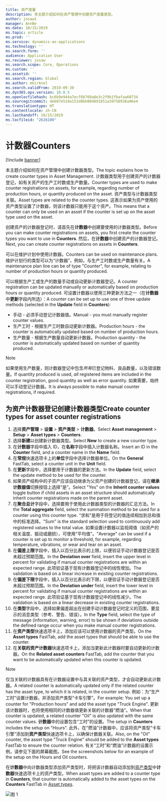```yaml
---
title: 资产度量
description: 本主题介绍如何在资产管理中创建资产度量类型。
author: josaw1
manager: AnnBe
ms.date: 10/15/2019
ms.topic: article
ms.prod: ''
ms.service: dynamics-ax-applications
ms.technology: ''
ms.search.form: ''
audience: Application User
ms.reviewer: josaw
ms.search.scope: Core, Operations
ms.custom: ''
ms.assetid: ''
ms.search.region: Global
ms.author: mkirknel
ms.search.validFrom: 2019-09-30
ms.dyn365.ops.version: 10.0.5
ms.openlocfilehash: bc6b9e944a7ecf6b769a8e3c2f9b1fbafaa60734
ms.sourcegitcommit: deb87e518a151d8bb084891851a39758938a96e4
ms.translationtype: HT
ms.contentlocale: zh-CN
ms.lasthandoff: 10/15/2019
ms.locfileid: "2626100"
---
```

# <a name="counters"></a><span data-ttu-id="30b7a-103">计数器</span><span class="sxs-lookup"><span data-stu-id="30b7a-103">Counters</span></span>

[!include [banner](../../includes/banner.md)]

<span data-ttu-id="30b7a-104">本主题介绍如何在资产管理中创建计数器类型。</span><span class="sxs-lookup"><span data-stu-id="30b7a-104">The topic explains how to create counter types in Asset Management.</span></span> <span data-ttu-id="30b7a-105">计数器类型用于创建资产的计数器登记，如有关资产的生产工时数或生产数量。</span><span class="sxs-lookup"><span data-stu-id="30b7a-105">Counter types are used to make counter registrations on assets, for example, regarding number of production hours, or quantity produced on the asset.</span></span> <span data-ttu-id="30b7a-106">资产类型与计数器类型关联。</span><span class="sxs-lookup"><span data-stu-id="30b7a-106">Asset types are related to the counter types.</span></span> <span data-ttu-id="30b7a-107">这表示如果为资产使用的资产类型设置了计数器，则该计数器只能用于这个资产。</span><span class="sxs-lookup"><span data-stu-id="30b7a-107">This means that a counter can only be used on an asset if the counter is set up on the asset type used on the asset.</span></span>

<span data-ttu-id="30b7a-108">创建资产的计数器登记时，请首先在**计数器**中创建要使用的计数器类型。</span><span class="sxs-lookup"><span data-stu-id="30b7a-108">Before you can make counter registrations on assets, you first create the counter types you want to use in **Counters**.</span></span> <span data-ttu-id="30b7a-109">然后，在**计数器**中创建资产的计数器登记。</span><span class="sxs-lookup"><span data-stu-id="30b7a-109">Next, you can create counter registrations on assets in **Counters**.</span></span> 

<span data-ttu-id="30b7a-110">可以在维护计划中使用计数器。</span><span class="sxs-lookup"><span data-stu-id="30b7a-110">Counters can be used on maintenance plans.</span></span> <span data-ttu-id="30b7a-111">维护计划行的类型可以为“计数器”，例如，与生产工时数或生产数量有关。</span><span class="sxs-lookup"><span data-stu-id="30b7a-111">A maintenance plan line can be of type "Counter", for example, relating to number of production hours or quantity produced.</span></span> 

<span data-ttu-id="30b7a-112">可以根据生产工或生产的数量手动或自动更新计数器登记。</span><span class="sxs-lookup"><span data-stu-id="30b7a-112">A counter registration can be updated manually or automatically based on production hours or quantity produced.</span></span> <span data-ttu-id="30b7a-113">可设置计数器以使用三种更新方法之一（在**计数器**中**更新**字段内所选）：</span><span class="sxs-lookup"><span data-stu-id="30b7a-113">A counter can be set up to use one of three update methods (selected in the **Update** field in **Counters**):</span></span>
  
- <span data-ttu-id="30b7a-114">手动 - 必须手动登记计数器值。</span><span class="sxs-lookup"><span data-stu-id="30b7a-114">Manual - you must manually register counter values.</span></span>  
- <span data-ttu-id="30b7a-115">生产工时 - 根据生产工时数自动更新计数器。</span><span class="sxs-lookup"><span data-stu-id="30b7a-115">Production hours - the counter is automatically updated based on number of production hours.</span></span>  
- <span data-ttu-id="30b7a-116">生产数量 - 根据生产数量自动更新计数器。</span><span class="sxs-lookup"><span data-stu-id="30b7a-116">Production quantity - the counter is automatically updated based on number of quantity produced.</span></span>  

>[!NOTE]
><span data-ttu-id="30b7a-117">如果使用生产数量，则计数器登记中包含*所有*已登记物料、良品数量，以及错误数量。</span><span class="sxs-lookup"><span data-stu-id="30b7a-117">If quantity produced is used, *all* registered items are included in the counter registration, good quantity as well as error quantity.</span></span> <span data-ttu-id="30b7a-118">如果需要，始终可以手动登记计数器。</span><span class="sxs-lookup"><span data-stu-id="30b7a-118">It is always possible to make manual counter registrations, if required.</span></span>

## <a name="create-counter-types-for-asset-counter-registrations"></a><span data-ttu-id="30b7a-119">为资产计数器登记创建计数器类型</span><span class="sxs-lookup"><span data-stu-id="30b7a-119">Create counter types for asset counter registrations</span></span>

1. <span data-ttu-id="30b7a-120">选择**资产管理** > **设置** > **资产类型** > **计数器**。</span><span class="sxs-lookup"><span data-stu-id="30b7a-120">Select **Asset management** > **Setup** > **Asset types** > **Counters**.</span></span>
2. <span data-ttu-id="30b7a-121">选择**新建**以创建新计数器类型。</span><span class="sxs-lookup"><span data-stu-id="30b7a-121">Select **New** to create a new counter type.</span></span>
3. <span data-ttu-id="30b7a-122">在**计数器**字段中插入 ID，在**名称**字段中插入计数器名称。</span><span class="sxs-lookup"><span data-stu-id="30b7a-122">Insert an ID in the **Counter** field, and a counter name in the **Name** field.</span></span>
4. <span data-ttu-id="30b7a-123">在**常规**快速选项卡上的**单位**字段中选择计数器单位。</span><span class="sxs-lookup"><span data-stu-id="30b7a-123">On the **General** FastTab, select a counter unit in the **Unit** field.</span></span>
5. <span data-ttu-id="30b7a-124">在**更新**字段中，选择要用于计数器的更新方法。</span><span class="sxs-lookup"><span data-stu-id="30b7a-124">In the **Update** field, select the update method to be used for the counter.</span></span>
6. <span data-ttu-id="30b7a-125">如果资产结构中的子资产应该自动继承为父资产创建的计数器登记，请在**继承计数器值**切换按钮上选择“是”。</span><span class="sxs-lookup"><span data-stu-id="30b7a-125">Select "Yes" on the **Inherit counter values** toggle button if child assets in an asset structure should automatically inherit counter registrations made on the parent asset.</span></span>
7. <span data-ttu-id="30b7a-126">在**聚合总计**字段中，选择要用于使用此计数器类型的计数器的汇总方法。</span><span class="sxs-lookup"><span data-stu-id="30b7a-126">In the **Total aggregate** field, select the summation method to be used for a counter using this counter type.</span></span> <span data-ttu-id="30b7a-127">“求和”是用于将登记的值连续相加到总和值中的标准选择。</span><span class="sxs-lookup"><span data-stu-id="30b7a-127">"Sum" is the standard selection used to continuously add registered values to the total value.</span></span> <span data-ttu-id="30b7a-128">如果设置计数器以监视阈值（如资产的相关温度、振动或磨损），可使用“平均值”。</span><span class="sxs-lookup"><span data-stu-id="30b7a-128">"Average" can be used if a counter is set up to monitor a threshold, for example, regarding temperature, vibrations, or wear and tear on an asset.</span></span> 
8. <span data-ttu-id="30b7a-129">在**偏差上限**字段中，插入以百分比表示的上限，以便验证手动计数器登记是否未超过预期范围。</span><span class="sxs-lookup"><span data-stu-id="30b7a-129">In the **Deviation over** field, insert the upper level in percent for validating if manual counter registrations are within an expected range.</span></span> <span data-ttu-id="30b7a-130">此项验证基于现有计数器登记中的线性增加。</span><span class="sxs-lookup"><span data-stu-id="30b7a-130">The validation is based on a linear increase in existing counter registrations.</span></span>
9. <span data-ttu-id="30b7a-131">在**偏差下限**字段中，插入以百分比表示的下限，以便验证手动计数器登记是否未超过预期范围。</span><span class="sxs-lookup"><span data-stu-id="30b7a-131">In the **Deviation under** field, insert the lower level in percent for validating if manual counter registrations are within an expected range.</span></span> <span data-ttu-id="30b7a-132">此项验证基于现有计数器登记中的线性减少。</span><span class="sxs-lookup"><span data-stu-id="30b7a-132">The validation is based on a linear decrease in existing counter registrations.</span></span>
10. <span data-ttu-id="30b7a-133">在**类型**字段中，选择如果偏差超出在创建手动计数器登记时定义的范围，要显示的消息类型（参考、警告、错误）。</span><span class="sxs-lookup"><span data-stu-id="30b7a-133">In the **Type** field, select the type of message (information, warning, error) to be shown if deviations outside the defined range occur when you make manual counter registrations.</span></span>
11. <span data-ttu-id="30b7a-134">在**资产类型**快速选项卡上，添加应该可以使用计数器的资产类型。</span><span class="sxs-lookup"><span data-stu-id="30b7a-134">On the **Asset types** FastTab, add the asset types that should be able to use the counter.</span></span>
12. <span data-ttu-id="30b7a-135">在**关联的资产计数器**快速选项卡上，添加当更新此计数器时要自动更新的计数器。</span><span class="sxs-lookup"><span data-stu-id="30b7a-135">On the **Related asset counters** FastTab, add the counter that you want to be automatically updated when this counter is updated.</span></span>


>[!NOTE]
><span data-ttu-id="30b7a-136">仅当关联的计数器具有在计数器设置中与其关联的资产类型，才会自动更新此计数器。</span><span class="sxs-lookup"><span data-stu-id="30b7a-136">A related counter is automatically updated only if the related counter has the asset type, to which it is related, in the counter setup.</span></span> <span data-ttu-id="30b7a-137">例如：为“生产工时”设置计数器，并添加资产类型“卡车引擎”。</span><span class="sxs-lookup"><span data-stu-id="30b7a-137">For example: You set up a counter for "Production hours" and add the asset type "Truck Engine".</span></span> <span data-ttu-id="30b7a-138">更新该计数器时，也将使用相同的计数器值更新关联的计数器“燃油”。</span><span class="sxs-lookup"><span data-stu-id="30b7a-138">When that counter is updated, a related counter "Oil" is also updated with the same counter values.</span></span> <span data-ttu-id="30b7a-139">**计数器**中的设置包含“工时”的设置。</span><span class="sxs-lookup"><span data-stu-id="30b7a-139">The setup in **Counters** includes the setup on "Hours".</span></span> <span data-ttu-id="30b7a-140">此外，在“燃油”计数器中，应该将资产类型“卡车引擎”添加到**资产类型**快速选项卡上，以确保计数器关联。</span><span class="sxs-lookup"><span data-stu-id="30b7a-140">Also, on the "Oil" counter, the asset type "Truck Engine" should be added to the **Asset types** FastTab to ensure the counter relation.</span></span> <span data-ttu-id="30b7a-141">有关“工时”和“燃油”计数器的设置示例，请参见下面的屏幕截图。</span><span class="sxs-lookup"><span data-stu-id="30b7a-141">See the screenshots below for an example of the setup on the Hours and Oil counters.</span></span>

<span data-ttu-id="30b7a-142">在**计数器**中向计数器类型添加资产类型时，将把该计数器自动添加到[资产类型](../setup-for-objects/object-types.md)中**计数器**快速选项卡上的资产类型。</span><span class="sxs-lookup"><span data-stu-id="30b7a-142">When asset types are added to a counter type in **Counters**, that counter is automatically added to the asset types on the **Counters** FastTab in [Asset types](../setup-for-objects/object-types.md).</span></span>

![图 1](media/071-setup-for-objects.png)

